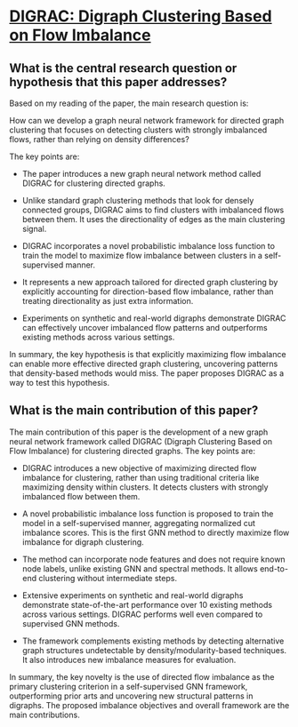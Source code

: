 # [DIGRAC: Digraph Clustering Based on Flow Imbalance](https://arxiv.org/abs/2106.05194v8)

## What is the central research question or hypothesis that this paper addresses?

 Based on my reading of the paper, the main research question is: 

How can we develop a graph neural network framework for directed graph clustering that focuses on detecting clusters with strongly imbalanced flows, rather than relying on density differences?

The key points are:

- The paper introduces a new graph neural network method called DIGRAC for clustering directed graphs. 

- Unlike standard graph clustering methods that look for densely connected groups, DIGRAC aims to find clusters with imbalanced flows between them. It uses the directionality of edges as the main clustering signal.

- DIGRAC incorporates a novel probabilistic imbalance loss function to train the model to maximize flow imbalance between clusters in a self-supervised manner.

- It represents a new approach tailored for directed graph clustering by explicitly accounting for direction-based flow imbalance, rather than treating directionality as just extra information.

- Experiments on synthetic and real-world digraphs demonstrate DIGRAC can effectively uncover imbalanced flow patterns and outperforms existing methods across various settings.

In summary, the key hypothesis is that explicitly maximizing flow imbalance can enable more effective directed graph clustering, uncovering patterns that density-based methods would miss. The paper proposes DIGRAC as a way to test this hypothesis.


## What is the main contribution of this paper?

 The main contribution of this paper is the development of a new graph neural network framework called DIGRAC (Digraph Clustering Based on Flow Imbalance) for clustering directed graphs. The key points are:

- DIGRAC introduces a new objective of maximizing directed flow imbalance for clustering, rather than using traditional criteria like maximizing density within clusters. It detects clusters with strongly imbalanced flow between them.

- A novel probabilistic imbalance loss function is proposed to train the model in a self-supervised manner, aggregating normalized cut imbalance scores. This is the first GNN method to directly maximize flow imbalance for digraph clustering.

- The method can incorporate node features and does not require known node labels, unlike existing GNN and spectral methods. It allows end-to-end clustering without intermediate steps.

- Extensive experiments on synthetic and real-world digraphs demonstrate state-of-the-art performance over 10 existing methods across various settings. DIGRAC performs well even compared to supervised GNN methods.

- The framework complements existing methods by detecting alternative graph structures undetectable by density/modularity-based techniques. It also introduces new imbalance measures for evaluation.

In summary, the key novelty is the use of directed flow imbalance as the primary clustering criterion in a self-supervised GNN framework, outperforming prior arts and uncovering new structural patterns in digraphs. The proposed imbalance objectives and overall framework are the main contributions.
